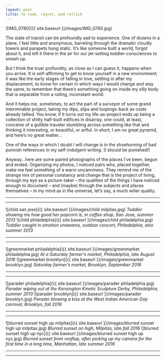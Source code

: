 ```yaml
---
layout: post
title: to roam, regret, and rollick
---
```


![IMG_0780]({{ site.baseurl }}/images/IMG_0780.jpg)

The state of transit can be profoundly sad to experience. One of dozens in a plane, I feel little and anonymous, barreling through the dramatic cloudly towers and parapets hung static. It’s like someone built a world, forgot about it, and left it there in the air for our jet-setting toddler-consciences to smash up. 

But I think the truer profundity, as close as I can guess it, happens when you arrive. It is self-affirming to get to know yourself in a new environment; it was like the early stages of falling in love, settling in after my displacement, to know for certain in which ways I would change and stay the same, to remember that there’s something going on inside my silly body that is separable from a roiling, inconstant world. 

And it helps me, sometimes, to act the part of a surveyor of some grand interminable project, taking my dips, slips and loopings-back as costs already tallied. You know, if it turns out my life-as-project ends up being a collection of shitty half-built edifices in disarray, one could, at least, conceive of a gullible traveler stumbling across something like that and thinking it interesting, or beautiful, or artful. In short, I am no great pyramid, and here’s no great matter… 

One of the ways in which I doubt I will change is in the shoehorning of bad punnish references in my self-indulgent writing. (I should be punished!)

Anyway…here are some paired photographs of the places I’ve been, begun and ended. Organizing my photos, I noticed pairs who, placed together, make me feel something of a warm uncanniness. They remind me of the strange mix of personal constancy and change that is the project of living, through my eye as a picture-taker – the qualities of the things I have noticed enough to document – and (maybe) through the subjects and places themselves – in my mind as in the universe, let’s say, a much wilier quality. 

----
****

![child san jose]({{ site.baseurl }}/images/child milpitas.jpg)
_Toddler showing me how good her popcorn is, in coffee shop, San Jose, summer 2013_
![child philadelphia]({{ site.baseurl }}/images/child philadelphia.jpg)
_Toddler caught in emotion unawares, outdoor concert, Philadelphia, also summer 2013_

----
****

![greenmarket philadelphia]({{ site.baseurl }}/images/greenmarket philadelphia.jpg)
_At a Saturday farmer’s market, Philadelphia, late August 2016_
![greenmarket brooklyn]({{ site.baseurl }}/images/greenmarket brooklyn.jpg)
_Saturday farmer’s market, Brooklyn, September 2016_

----
****

![parader philadelphia]({{ site.baseurl }}/images/parader philadelphia.jpg)
_Parader wiping out at the Kensington Kinetic Sculpture Derby, Philadelphia, summer 2013_
![parader brooklyn]({{ site.baseurl }}/images/parader brooklyn.jpg)
_Parader blowing a kiss at the West Indian American Day carnival, Brooklyn, fall 2016_

----
****

![blurred sunset high up milpitas]({{ site.baseurl }}/images/blurred sunset high up milpitas.jpg)
_Blurred sunset on high, Milpitas, late fall 2016_
![blurred sunset high up nyc]({{ site.baseurl }}/images/blurred sunset high up nyc.jpg)
_Blurred sunset from rooftop, after picking up my camera for the first time in a long time, Manhattan, late summer 2016_

----
****
